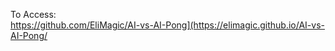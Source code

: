 To Access:
<br>https://github.com/EliMagic/AI-vs-AI-Pong](https://elimagic.github.io/AI-vs-AI-Pong/
